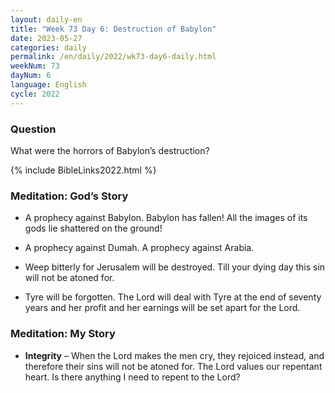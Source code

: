 ```yaml
---
layout: daily-en
title: "Week 73 Day 6: Destruction of Babylon"
date: 2023-05-27
categories: daily
permalink: /en/daily/2022/wk73-day6-daily.html
weekNum: 73
dayNum: 6
language: English
cycle: 2022
---
```

### Question     
What were the horrors of Babylon’s destruction?

{% include BibleLinks2022.html %} 

### Meditation: God’s Story   
+ A prophecy against Babylon. Babylon has fallen! All the images of its gods lie shattered on the ground! 

+ A prophecy against Dumah. A prophecy against Arabia. 

+ Weep bitterly for Jerusalem will be destroyed. Till your dying day this sin will not be atoned for. 

+ Tyre will be forgotten. The Lord will deal with Tyre at the end of seventy years and her profit and her earnings will be set apart for the Lord. 

### Meditation: My Story   
+ **Integrity** – When the Lord makes the men cry, they rejoiced instead, and therefore their sins will not be atoned for. The Lord values our repentant heart. Is there anything I need to repent to the Lord? 
